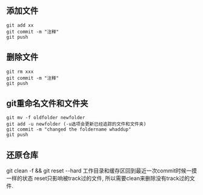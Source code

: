 ## 添加文件
	git add xx
	git commit -m "注释"
	git push 

## 删除文件
	git rm xxx
	git commit -m "注释"
	git push 

## git重命名文件和文件夹
	git mv -f oldfolder newfolder
	git add -u newfolder (-u选项会更新已经追踪的文件和文件夹)
	git commit -m "changed the foldername whaddup"
	git push 



## 还原仓库
git clean -f && git reset --hard
 工作目录和缓存区回到最近一次commit时候一摸一样的状态
reset只影响被track过的文件, 所以需要clean来删除没有track过的文件. 

